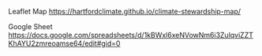 Leaflet Map https://hartfordclimate.github.io/climate-stewardship-map/

Google Sheet https://docs.google.com/spreadsheets/d/1kBWxl6xeNVowNm6i3ZulqviZZTKhAYU2zmreoamse64/edit#gid=0
